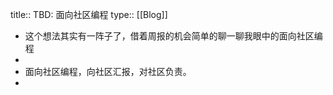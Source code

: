 title:: TBD: 面向社区编程
type:: [[Blog]]

- 这个想法其实有一阵子了，借着周报的机会简单的聊一聊我眼中的面向社区编程
-
- 面向社区编程，向社区汇报，对社区负责。
-
